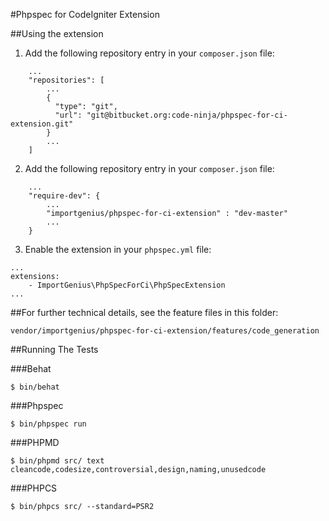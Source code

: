 #Phpspec for CodeIgniter Extension

##Using the extension
1. Add the following repository entry in your ```composer.json``` file:
```
    ...
    "repositories": [
        ...
        {
          "type": "git",
          "url": "git@bitbucket.org:code-ninja/phpspec-for-ci-extension.git"
        }
        ...
    ]
```
2. Add the following repository entry in your ```composer.json``` file:
```
    ...
    "require-dev": {
        ...
        "importgenius/phpspec-for-ci-extension" : "dev-master"
        ...
    }
```
3. Enable the extension in your ```phpspec.yml``` file:
```
...
extensions:
    - ImportGenius\PhpSpecForCi\PhpSpecExtension
...
```

##For further technical details, see the feature files in this folder:
```
vendor/importgenius/phpspec-for-ci-extension/features/code_generation
```

##Running The Tests

###Behat
```
$ bin/behat
```

###Phpspec
```
$ bin/phpspec run
```

###PHPMD
```
$ bin/phpmd src/ text cleancode,codesize,controversial,design,naming,unusedcode
```

###PHPCS
```
$ bin/phpcs src/ --standard=PSR2
```